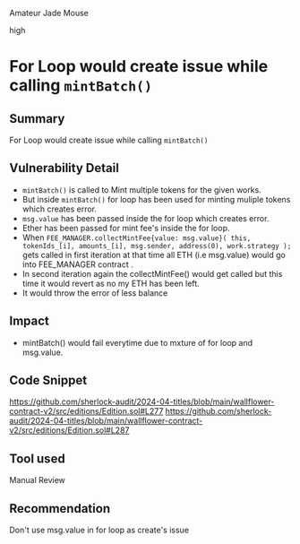Amateur Jade Mouse

high

# For Loop would create issue while calling `mintBatch()`

## Summary
For Loop would create issue while calling `mintBatch()`
## Vulnerability Detail
- `mintBatch()` is called to Mint multiple tokens for the given works.
- But inside `mintBatch()` for loop has been used for minting muliple tokens which creates error.
- `msg.value` has been passed inside the for loop which creates error.
- Ether has been passed for mint fee's inside the for loop.
- When  `FEE_MANAGER.collectMintFee{value: msg.value}(
                this, tokenIds_[i], amounts_[i], msg.sender, address(0), work.strategy
            );` gets called in first iteration at that time all ETH (i.e msg.value) would go into FEE_MANAGER contract .
- In second iteration again the collectMintFee() would get called but this time it would revert as no my ETH has been left.
- It would throw the error of less balance             
## Impact
- mintBatch() would fail everytime due to mxture of for loop and msg.value.
## Code Snippet
https://github.com/sherlock-audit/2024-04-titles/blob/main/wallflower-contract-v2/src/editions/Edition.sol#L277
https://github.com/sherlock-audit/2024-04-titles/blob/main/wallflower-contract-v2/src/editions/Edition.sol#L287
## Tool used

Manual Review

## Recommendation
Don't use msg.value in for loop as create's issue
